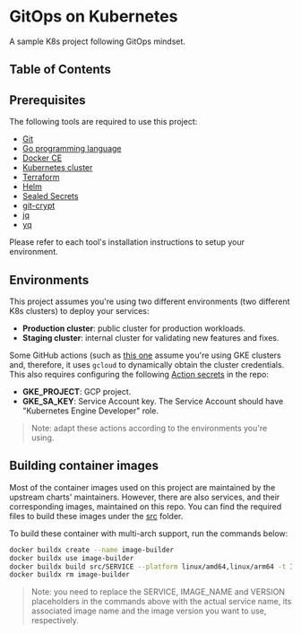 # GitOps on Kubernetes

A sample K8s project following GitOps mindset.

## Table of Contents

<!-- START doctoc generated TOC please keep comment here to allow auto update -->
<!-- DON'T EDIT THIS SECTION, INSTEAD RE-RUN doctoc TO UPDATE -->

<!-- END doctoc generated TOC please keep comment here to allow auto update -->

## Prerequisites

The following tools are required to use this project:

- [Git](https://git-scm.com)
- [Go programming language](https://golang.org/dl)
- [Docker CE](https://www.docker.com/community-edition)
- [Kubernetes cluster](https://kubernetes.io/docs/setup)
- [Terraform](https://www.terraform.io)
- [Helm](https://helm.sh)
- [Sealed Secrets](https://github.com/bitnami-labs/sealed-secrets)
- [git-crypt](https://github.com/AGWA/git-crypt)
- [jq](https://stedolan.github.io/jq)
- [yq](https://github.com/mikefarah/yq)

Please refer to each tool's installation instructions to setup your environment.

## Environments

This project assumes you're using two different environments (two different K8s clusters) to deploy your services:

- **Production cluster**: public cluster for production workloads.
- **Staging cluster**: internal cluster for validating new features and fixes.

Some GitHub actions (such as [this one](.github/workflows/update-sealed-secrets.yaml) assume you're using GKE clusters and, therefore, it uses `gcloud` to dynamically obtain the cluster credentials. This also requires configuring the following [Action secrets](https://github.com/Azure/actions-workflow-samples/blob/master/assets/create-secrets-for-GitHub-workflows.md) in the repo:

- **GKE_PROJECT**: GCP project.
- **GKE_SA_KEY**: Service Account key. The Service Account should have "Kubernetes Engine Developer" role.

> Note: adapt these actions according to the environments you're using.

## Building container images

Most of the container images used on this project are maintained by the upstream charts' maintainers. However, there are also services, and their corresponding images, maintained on this repo. You can find the required files to build these images under the [src](./src) folder.

To build these container with multi-arch support, run the commands below:

```bash
docker buildx create --name image-builder
docker buildx use image-builder
docker buildx build src/SERVICE --platform linux/amd64,linux/arm64 -t IMAGE_NAME:VERSION --push
docker buildx rm image-builder
```

> Note: you need to replace the SERVICE, IMAGE_NAME and VERSION placeholders in the commands above with the actual service name, its associated image name and the image version you want to use, respectively.
